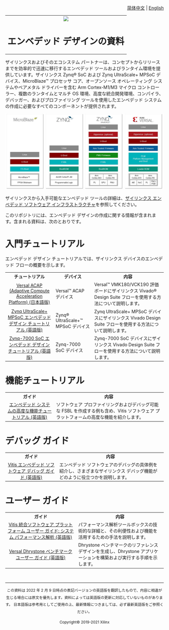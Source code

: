 <p align="right"><a href="../docs-cn/README.md">简体中文</a> | <a href="../docs/README.md">English</a></p>
<table width="100%">
 <tr width="100%">
    <td align="center"><img src="https://www.xilinx.com/content/dam/xilinx/imgs/press/media-kits/corporate/xilinx-logo.png" width="30%"/><h1>エンベデッド デザインの資料</h1>
    </td>
 </tr>
</table>
ザイリンクスおよびそのエコシステム パートナーは、コンセプトからリリースまでを効率的で迅速に移行するエンベデッド ツールおよびランタイム環境を提供しています。ザイリンクス Zynq® SoC および Zynq UltraScale+ MPSoC デバイス、MicroBlaze™ プロセッサ コア、オープンソース オペレーティング システムやベアメタル ドライバーを含む Arm Cortex-M1/M3 マイクロ コントローラー、複数のランタイムとマルチ OS 環境、高度な統合開発環境、コンパイラ、デバッガー、およびプロファイリング ツールを使用したエンベデッド システムの作成に必要なすべてのコンポーネントが提供されます。

![エンベデッド チュートリアル](../docs/Introduction/Versal-EDT/docs/media/embedded-tutorials-landing.png)

ザイリンクスから入手可能なエンベデッド ツールの詳細は、[ザイリンクス エンベデッド ソフトウェア インフラストラクチャ](https://www.xilinx.com/products/design-tools/embedded-software.html)を参照してください。

このリポジトリには、エンベデッド デザインの作成に関する情報が含まれます。含まれる資料は、次のとおりです。

# 入門チュートリアル

エンベデッド デザイン チュートリアルでは、ザイリンクス デバイスのエンベデッド フローの概要を示します。

 <table style="width:100%">
 <tr>
 <td align="center"><b>チュートリアル</b></td>
 <td align="center"><b>デバイス</b></td>
 <td align="center"><b>内容</b></td>
 </tr>
 <tr>
 <td align="center"><a href="Introduction/Versal-EDT/README.md">Versal ACAP (Adaptive Compute Acceleration Platform) (日本語版)</a></td>
 <td>Versal&trade; ACAP デバイス</td><td>Versal&trade; VMK180/VCK190 評価ボードにザイリンクス Vivado&reg; Design Suite フローを使用する方法について説明します。</td></tr>
<tr>
<td align="center"><a href="../docs/Introduction/ZynqMPSoC-EDT/README.md">Zynq UltraScale+ MPSoC エンベデッド デザイン チュートリアル (英語版)</a></td>
<td>Zynq&reg; UltraScale+&trade; MPSoC デバイス</td><td>Zynq UltraScale+ MPSoC デバイスにザイリンクス Vivado Design Suite フローを使用する方法について説明します。</td></tr>
<tr>
<td align="center"><a href="../docs/Introduction/Zynq7000-EDT/README.md">Zynq-7000 SoC エンベデッド デザイン チュートリアル (英語版)</a></td>
<td>Zynq-7000 SoC デバイス</td><td>Zynq-7000 SoC デバイスにザイリンクス Vivado Design Suite フローを使用する方法について説明します。</td></tr>
</table>

# 機能チュートリアル

<table style="width:100%">
<tr>
<td align="center"><b>ガイド</b></td>
<td align="center"><b>内容</b></td>
</tr>
<tr>
 <td align="center"><a href="../docs/Feature_Tutorials/README.MD">エンベデッド システムの高度な機能チュートリアル (英語版)</a></td>
 <td>ソフトウェア プロファイリングおよびデバッグ可能な FSBL を作成する例も含め、Vitis ソフトウェア プラットフォームの高度な機能を紹介します。</a></td></tr>
 </table>

# デバッグ ガイド

 <table style="width:100%">
<tr>
<td align="center"><b>ガイド</b></td>
<td align="center"><b>内容</b></td>
</tr>
<tr>
 <td align="center"><a href="../docs/Vitis-Embedded-Software-Debugging/README.md">Vitis エンベデッド ソフトウェア デバッグ ガイド (英語版)</a></td>
 <td>エンベデッド ソフトウェアのデバッグの具体例を紹介し、さまざまなザイリンクス デバッグ機能がどのように役立つかを説明します。</td></tr>
 </table>

# ユーザー ガイド

<table style="width:100%">
<tr>
<td align="center"><b>ガイド</b></td>
<td align="center"><b>内容</b></td>
</tr>
<tr>
 <td align="center"><a href="../docs/SPA-UG/README.md">Vitis 統合ソフトウェア プラットフォーム ユーザー ガイド: システム パフォーマンス解析 (英語版)</a></td>
 <td>パフォーマンス解析ツールボックスの技術的な詳細と、その利便性および機能を活用するための手法を説明します。</td></tr>
<tr>
 <td align="center"><a href="../docs/Performance_Benchmark/Dhrystone/README.md">Versal Dhrystone ベンチマーク ユーザー ガイド (英語版)</a></td>
 <td>Dhrystone ベンチマークのリファレンス デザインを生成し、Dhrystone アプリケーションを構築および実行する手順を示します。</td></tr></table>
<br/><hr/>
<p align="center"><sup>この資料は 2022 年 2 月 9 日時点の表記バージョンの英語版を翻訳したもので、内容に相違が生じる場合には原文を優先します。資料によっては英語版の更新に対応していないものがあります。
日本語版は参考用としてご使用の上、最新情報につきましては、必ず最新英語版をご参照ください。</sup></p>

<p align="center"><sup>Copyright&copy; 2019-2021 Xilinx</sup></p>
